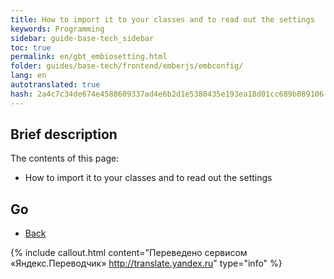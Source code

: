 ```yaml
--- 
title: How to import it to your classes and to read out the settings 
keywords: Programming 
sidebar: guide-base-tech_sidebar 
toc: true 
permalink: en/gbt_embiosetting.html 
folder: guides/base-tech/frontend/emberjs/embconfig/ 
lang: en 
autotranslated: true 
hash: 2a4c7c34de674e4588609337ad4e6b2d1e5380435e193ea18d01cc689b089106 
--- 
```


## Brief description 

The contents of this page: 

* How to import it to your classes and to read out the settings 

## Go 

* [Back](gbt_emberjs.html)


{% include callout.html content="Переведено сервисом «Яндекс.Переводчик» <http://translate.yandex.ru>" type="info" %}